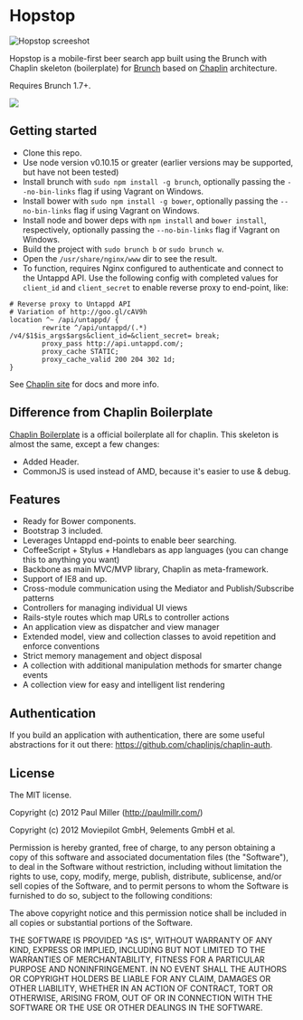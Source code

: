 # Hopstop
![Hopstop screeshot](http://i.imgur.com/IhEVItr.png)

Hopstop is a mobile-first beer search app built using the Brunch with Chaplin skeleton (boilerplate) for [Brunch](http://brunch.io)
based on [Chaplin](http://chaplinjs.org) architecture.

Requires Brunch 1.7+.

![](https://david-dm.org/jhabdas/hopstop.png)

## Getting started
* Clone this repo.
* Use node version v0.10.15 or greater (earlier versions may be supported, but have not been tested)
* Install brunch with `sudo npm install -g brunch`, optionally passing the `--no-bin-links` flag if using Vagrant on Windows.
* Install bower with `sudo npm install -g bower`, optionally passing the `--no-bin-links` flag if using Vagrant on Windows.
* Install node and bower deps with `npm install` and `bower install`, respectively, optionally passing the `--no-bin-links` flag if Vagrant on Windows.
* Build the project with `sudo brunch b` or `sudo brunch w`.
* Open the `/usr/share/nginx/www` dir to see the result.
* To function, requires Nginx configured to authenticate and connect to the Untappd API. Use the following config with completed values for `client_id` and `client_secret` to enable reverse proxy to end-point, like:

```
# Reverse proxy to Untappd API
# Variation of http://goo.gl/cAV9h
location ^~ /api/untappd/ {
        rewrite ^/api/untappd/(.*) /v4/$1$is_args$args&client_id=&client_secret= break;
        proxy_pass http://api.untappd.com/;
        proxy_cache STATIC;
        proxy_cache_valid 200 204 302 1d;
}
```

See [Chaplin site](http://chaplinjs.org) for docs and more info.

## Difference from Chaplin Boilerplate
[Chaplin Boilerplate](https://github.com/chaplinjs/chaplin-boilerplate)
is a official boilerplate all for chaplin. This skeleton is almost the same,
except a few changes:

* Added Header.
* CommonJS is used instead of AMD, because it's easier to use & debug.

## Features
* Ready for Bower components.
* Bootstrap 3 included.
* Leverages Untappd end-points to enable beer searching.
* CoffeeScript + Stylus + Handlebars as app languages
(you can change this to anything you want)
* Backbone as main MVC/MVP library, Chaplin as meta-framework.
* Support of IE8 and up.
* Cross-module communication using the Mediator and Publish/Subscribe patterns
* Controllers for managing individual UI views
* Rails-style routes which map URLs to controller actions
* An application view as dispatcher and view manager
* Extended model, view and collection classes to avoid repetition and
enforce conventions
* Strict memory management and object disposal
* A collection with additional manipulation methods for smarter change events
* A collection view for easy and intelligent list rendering

## Authentication
If you build an application with authentication, there are some useful abstractions for it out there: https://github.com/chaplinjs/chaplin-auth.

## License
The MIT license.

Copyright (c) 2012 Paul Miller (http://paulmillr.com/)

Copyright (c) 2012 Moviepilot GmbH, 9elements GmbH et al.

Permission is hereby granted, free of charge, to any person obtaining a copy of
this software and associated documentation files (the "Software"), to deal in
the Software without restriction, including without limitation the rights to
use, copy, modify, merge, publish, distribute, sublicense, and/or sell copies
of the Software, and to permit persons to whom the Software is furnished to do
so, subject to the following conditions:

The above copyright notice and this permission notice shall be included in all
copies or substantial portions of the Software.

THE SOFTWARE IS PROVIDED "AS IS", WITHOUT WARRANTY OF ANY KIND, EXPRESS OR
IMPLIED, INCLUDING BUT NOT LIMITED TO THE WARRANTIES OF MERCHANTABILITY,
FITNESS FOR A PARTICULAR PURPOSE AND NONINFRINGEMENT. IN NO EVENT SHALL THE
AUTHORS OR COPYRIGHT HOLDERS BE LIABLE FOR ANY CLAIM, DAMAGES OR OTHER
LIABILITY, WHETHER IN AN ACTION OF CONTRACT, TORT OR OTHERWISE, ARISING FROM,
OUT OF OR IN CONNECTION WITH THE SOFTWARE OR THE USE OR OTHER DEALINGS IN THE
SOFTWARE.

